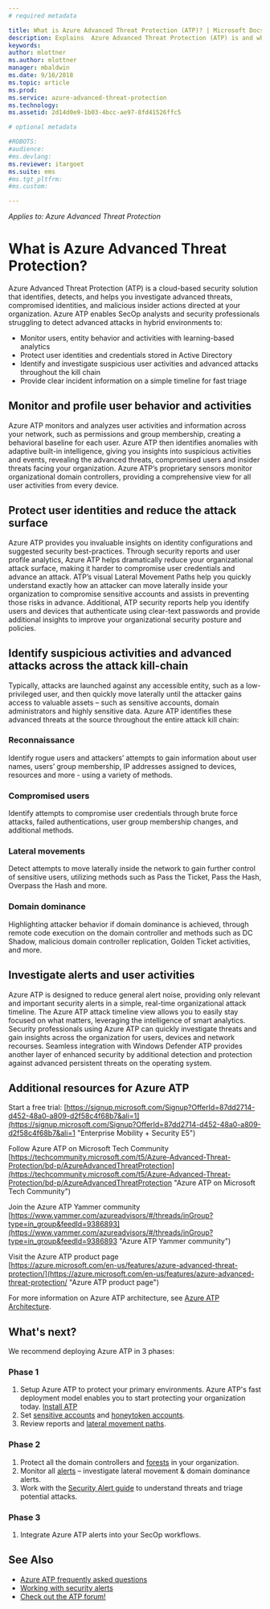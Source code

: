 ```yaml
---
# required metadata

title: What is Azure Advanced Threat Protection (ATP)? | Microsoft Docs
description: Explains  Azure Advanced Threat Protection (ATP) is and what kinds of suspicious activities it can detect
keywords:
author: mlottner
ms.author: mlottner
manager: mbaldwin
ms.date: 9/16/2018
ms.topic: article
ms.prod:
ms.service: azure-advanced-threat-protection
ms.technology:
ms.assetid: 2d14d0e9-1b03-4bcc-ae97-8fd41526ffc5

# optional metadata

#ROBOTS:
#audience:
#ms.devlang:
ms.reviewer: itargoet
ms.suite: ems
#ms.tgt_pltfrm:
#ms.custom:

---
```


*Applies to: Azure Advanced Threat Protection*

# What is Azure Advanced Threat Protection?
Azure Advanced Threat Protection (ATP) is a cloud-based security solution that identifies, detects, and helps you investigate advanced threats, compromised identities, and malicious insider actions directed at your organization. 
Azure ATP enables SecOp analysts and security professionals struggling to detect advanced attacks in hybrid environments to:  
- Monitor users, entity behavior and activities with learning-based analytics  
- Protect user identities and credentials stored in Active Directory  
- Identify and investigate suspicious user activities and advanced attacks throughout the kill chain 
- Provide clear incident information on a simple timeline for fast triage 
 
## Monitor and profile user behavior and activities  
Azure ATP monitors and analyzes user activities and information across your network, such as permissions and group membership, creating a behavioral baseline for each user. Azure ATP then identifies anomalies with adaptive built-in intelligence, giving you insights into suspicious activities and events, revealing the advanced threats, compromised users and insider threats facing your organization. Azure ATP’s proprietary sensors monitor organizational domain controllers, providing a comprehensive view for all user activities from every device. 
 
## Protect user identities and reduce the attack surface   
Azure ATP provides you invaluable insights on identity configurations and suggested security best-practices. Through security reports and user profile analytics, Azure ATP helps dramatically reduce your organizational attack surface, making it harder to compromise user credentials and advance an attack. ATP’s visual Lateral Movement Paths help you quickly understand exactly how an attacker can move laterally inside your organization to compromise sensitive accounts and assists in preventing those risks in advance. Additional, ATP security reports help you identify users and devices that authenticate using clear-text passwords and provide additional insights to improve your organizational security posture and policies.  
 
## Identify suspicious activities and advanced attacks across the attack kill-chain 
Typically, attacks are launched against any accessible entity, such as a low-privileged user, and then quickly move laterally until the attacker gains access to valuable assets – such as sensitive accounts, domain administrators and highly sensitive data. Azure ATP identifies these advanced threats at the source throughout the entire attack kill chain: 
### Reconnaissance 
Identify rogue users and attackers’ attempts to gain information about user names, users’ group membership, IP addresses assigned to devices, resources and more - using a variety of methods.  
### Compromised users
Identify attempts to compromise user credentials through brute force attacks, failed authentications, user group membership changes, and additional methods.  

### Lateral movements
Detect attempts to move laterally inside the network to gain further control of sensitive users, utilizing methods such as Pass the Ticket, Pass the Hash, Overpass the Hash and more.  

### Domain dominance
Highlighting attacker behavior if domain dominance is achieved, through remote code execution on the domain controller and methods such as DC Shadow, malicious domain controller replication, Golden Ticket activities, and more.   

## Investigate alerts and user activities  
Azure ATP is designed to reduce general alert noise, providing only relevant and important security alerts in a simple, real-time organizational attack timeline. The Azure ATP attack timeline view allows you to easily stay focused on what matters, leveraging the intelligence of smart analytics. Security professionals using Azure ATP can quickly investigate threats and gain insights across the organization for users, devices and network recourses. Seamless integration with Windows Defender ATP provides another layer of enhanced security by additional detection and protection against advanced persistent threats on the operating system.  

## Additional resources for Azure ATP  
Start a free trial:  [https://signup.microsoft.com/Signup?OfferId=87dd2714-d452-48a0-a809-d2f58c4f68b7&ali=1](https://signup.microsoft.com/Signup?OfferId=87dd2714-d452-48a0-a809-d2f58c4f68b7&ali=1 "Enterprise Mobility + Security E5")
 
Follow Azure ATP on Microsoft Tech Community  
[https://techcommunity.microsoft.com/t5/Azure-Advanced-Threat-Protection/bd-p/AzureAdvancedThreatProtection](https://techcommunity.microsoft.com/t5/Azure-Advanced-Threat-Protection/bd-p/AzureAdvancedThreatProtection "Azure ATP on Microsoft Tech Community")
 
Join the Azure ATP Yammer community [https://www.yammer.com/azureadvisors/#/threads/inGroup?type=in_group&feedId=9386893](https://www.yammer.com/azureadvisors/#/threads/inGroup?type=in_group&feedId=9386893 "Azure ATP Yammer community")
 
Visit the Azure ATP product page  
[https://azure.microsoft.com/en-us/features/azure-advanced-threat-protection/](https://azure.microsoft.com/en-us/features/azure-advanced-threat-protection/ "Azure ATP product page")

For more information on Azure ATP architecture, see [Azure ATP Architecture](atp-architecture.md).
 
## What's next? 
We recommend deploying Azure ATP in 3 phases:  
### Phase 1
1. Setup Azure ATP to protect your primary environments. Azure ATP's fast deployment model enables you to start protecting your organization today. [Install ATP](install-atp-step1.md)  
2. Set [sensitive accounts](sensitive-accounts.md) and [honeytoken accounts](install-atp-step7.md).   
3. Review reports and [lateral movement paths](use-case-lateral-movement-path.md).  
### Phase 2
1. Protect all the domain controllers and [forests](atp-multi-forest.md) in your organization.  
2.  Monitor all [alerts](working-with-suspicious-activities.md) – investigate lateral movement & domain dominance alerts.  
3. Work with the [Security Alert guide](suspicious-activity-guide.md) to understand threats and triage potential attacks.   

### Phase 3
1. Integrate Azure ATP alerts into your SecOp workflows. 

## See Also
- [Azure ATP frequently asked questions](atp-technical-faq.md)
- [Working with security alerts](working-with-suspicious-activities.md)
- [Check out the ATP forum!](https://aka.ms/azureatpcommunity)